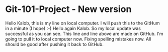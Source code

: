# Git-101-Project - New version

Hello Kalob, this is my line on local computer. I will push this to the GitHum in a minute (I hope) :-)
Hello again Kalob. So my local update was successful as you can see.
This line and line above are made on GitHub. I'm going to pull it to local computer now.
Fixing spelling mistakes now. All should be good after pushing it back to GitHub.
